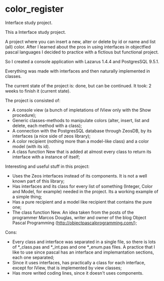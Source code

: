 # color_register
Interface study project.

This a Interface study project.

A project where you can insert a new, alter or delete by id or name and list (all) color.
After I learned about the pros in using interfaces in objectfied pascal languages I decided to practice with a fictious but functional project.

So I created a console application with Lazarus 1.4.4 and PostgresSQL 9.5.1.

Everything was made with interfaces and then naturally implemented in classes.

The current state of the project is: done, but can be continued.
It took: 2 weeks to finish it (current state).

The project is consisted of:
- A console view (a bunch of impletations of IView only with the Show procedure);
- Generic classes-methods to manipulate colors (alter, insert, list and delete, each method with a class);
- A connection with the PostgresSQL database through ZeosDB, by its interfaces (a nice side of zeos library);
- A color recipient (nothing more than a model-like class) and a color model (with its id).
- A class function New that is added at almost every class to return its interface with a instance of itself;

Interesting and useful stuff in this project:
- Uses the Zeos interfaces instead of its components. It is not a well known part of this library;
- Has interfaces and its class for every list of something (Integer, Color and Model, for example) needed in the project. Its a working example of a simple thing;
- Has a pure recipient and a model like recipient that contains the pure one;
- The class function New. An idea taken from the posts of the programmer Marcos Douglas, writer and owner of the blog Object Pascal Programming (http://objectpascalprogramming.com/);

Cons:
- Every class and interface was separated in a single file, so there is lots of *_class.pas and *_int.pas and one *_enum.pas files. A practice that I like to use since pascal has an interface and implemantation sections, each one separated;
- Since it uses interfaces, has practically a class for each interface, except for IView, that is implemented by view classes;
- Has more writed coding lines, since it doesn't uses components.
